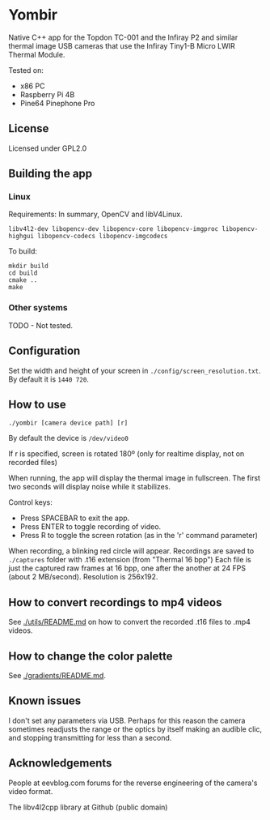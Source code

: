 
# Yombir

Native C++ app for the Topdon TC-001 and the Infiray P2 and similar thermal image USB cameras that use the Infiray Tiny1-B Micro LWIR Thermal Module.

Tested on:

- x86 PC
- Raspberry Pi 4B
- Pine64 Pinephone Pro

## License

Licensed under GPL2.0

## Building the app

### Linux

Requirements: In summary, OpenCV and libV4Linux.

```
libv4l2-dev libopencv-dev libopencv-core libopencv-imgproc libopencv-highgui libopencv-codecs libopencv-imgcodecs
```

To build:

```
mkdir build
cd build
cmake ..
make
```

### Other systems

TODO - Not tested.

## Configuration

Set the width and height of your screen in ```./config/screen_resolution.txt```. By default it is ```1440 720```.

## How to use

```./yombir [camera device path] [r]```

By default the device is ```/dev/video0```

If r is specified, screen is rotated 180º (only for realtime display, not on recorded files)

When running, the app will  display the thermal image in fullscreen. The first two seconds will display noise while it stabilizes.

Control keys:
- Press SPACEBAR to exit the app.
- Press ENTER to toggle recording of video.
- Press R to toggle the screen rotation (as in the 'r' command parameter)

When recording, a blinking red circle will appear. Recordings are saved to ```./captures``` folder with .t16 extension (from "Thermal 16 bpp")
Each file is just the captured raw frames at 16 bpp, one after the another at 24 FPS (about 2 MB/second). Resolution is 256x192.

## How to convert recordings to mp4 videos

See [./utils/README.md](./utils/README.md) on how to convert the recorded .t16 files to .mp4 videos.

## How to change the color palette

See [./gradients/README.md](./gradients/README.md).

## Known issues

I don't set any parameters via USB. Perhaps for this reason the camera sometimes readjusts the range or the optics by itself making an audible clic, and stopping transmitting for less than a second.

## Acknowledgements

People at eevblog.com forums for the reverse engineering of the camera's video format.

The libv4l2cpp library at Github (public domain)
